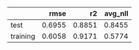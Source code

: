 |          |   rmse |     r2 |   avg_nll |
|:---------|-------:|-------:|----------:|
| test     | 0.6955 | 0.8851 |    0.8455 |
| training | 0.6058 | 0.9171 |    0.5774 |